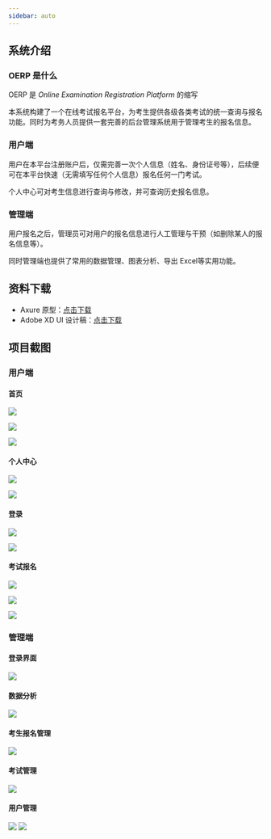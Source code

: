 ```yaml
---
sidebar: auto
---
```


## 系统介绍

### OERP 是什么

OERP 是 *Online Examination Registration Platform* 的缩写

本系统构建了一个在线考试报名平台，为考生提供各级各类考试的统一查询与报名功能。同时为考务人员提供一套完善的后台管理系统用于管理考生的报名信息。

### 用户端

用户在本平台注册账户后，仅需完善一次个人信息（姓名、身份证号等），后续便可在本平台快速（无需填写任何个人信息）报名任何一门考试。

个人中心可对考生信息进行查询与修改，并可查询历史报名信息。

### 管理端

用户报名之后，管理员可对用户的报名信息进行人工管理与干预（如删除某人的报名信息等）。

同时管理端也提供了常用的数据管理、图表分析、导出 Excel等实用功能。

## 资料下载

- Axure 原型：[点击下载](http://juzi214032.github.com/OERP-docs/assets/OERP%E5%8E%9F%E5%9E%8B%E8%AE%BE%E8%AE%A1.rp)
- Adobe XD UI 设计稿：[点击下载](http%3A%2F%2Fjuzi214032.github.com%2FOERP-docs%2Fassets%2FOERP-UI%20%E8%AE%BE%E8%AE%A1%E7%A8%BF.xd)

## 项目截图
### 用户端

#### 首页

![](https://img.juzibiji.top/20200729112009.png)

![](https://img.juzibiji.top/20200729112454.png)

![](https://img.juzibiji.top/20200729113944.png)

#### 个人中心

![](https://img.juzibiji.top/20200729113345.png)

![](https://img.juzibiji.top/20200729113412.png) 

#### 登录

![](https://img.juzibiji.top/20200729113558.png)

![](https://img.juzibiji.top/20200729113559.png)

#### 考试报名

![](https://img.juzibiji.top/20200729114009.png)

![](https://img.juzibiji.top/20200729114030.png)

![](https://img.juzibiji.top/20200729114041.png)

### 管理端
#### 登录界面
![](https://img.juzibiji.top/20200731201708.png)

#### 数据分析
![](https://img.juzibiji.top/20200731201707.png)

#### 考生报名管理
![](https://img.juzibiji.top/20200731201706.png)

#### 考试管理
![](https://img.juzibiji.top/20200731201705.png)

#### 用户管理
![](https://img.juzibiji.top/20200731201704.png)
![](https://img.juzibiji.top/20200731201709.png)